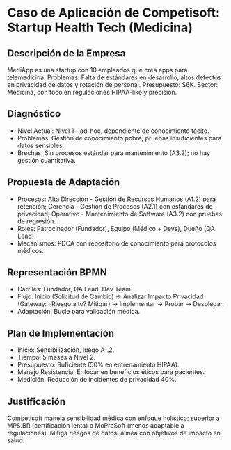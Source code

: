 # Caso de Aplicación de Competisoft: Startup Health Tech (Medicina)

## Descripción de la Empresa
MediApp es una startup con 10 empleados que crea apps para telemedicina. Problemas: Falta de estándares en desarrollo, altos defectos en privacidad de datos y rotación de personal. Presupuesto: $6K. Sector: Medicina, con foco en regulaciones HIPAA-like y precisión.

## Diagnóstico
- Nivel Actual: Nivel 1—ad-hoc, dependiente de conocimiento tácito.
- Problemas: Gestión de conocimiento pobre, pruebas insuficientes para datos sensibles.
- Brechas: Sin procesos estándar para mantenimiento (A3.2); no hay gestión cuantitativa.

## Propuesta de Adaptación
- Procesos: Alta Dirección - Gestión de Recursos Humanos (A1.2) para retención; Gerencia - Gestión de Procesos (A2.1) con estándares de privacidad; Operativo - Mantenimiento de Software (A3.2) con pruebas de regresión.
- Roles: Patrocinador (Fundador), Equipo (Médico + Devs), Dueño (QA Lead).
- Mecanismos: PDCA con repositorio de conocimiento para protocolos médicos.

## Representación BPMN
- Carriles: Fundador, QA Lead, Dev Team.
- Flujo: Inicio (Solicitud de Cambio) → Analizar Impacto Privacidad (Gateway: ¿Riesgo alto? Mitigar) → Implementar → Probar → Desplegar.
- Adaptación: Bucle para validación médica.

## Plan de Implementación
- Inicio: Sensibilización, luego A1.2.
- Tiempo: 5 meses a Nivel 2.
- Presupuesto: Suficiente (50% en entrenamiento HIPAA).
- Manejo Resistencia: Enfocar en beneficios éticos para pacientes.
- Medición: Reducción de incidentes de privacidad 40%.

## Justificación
Competisoft maneja sensibilidad médica con enfoque holístico; superior a MPS.BR (certificación lenta) o MoProSoft (menos adaptable a regulaciones). Mitiga riesgos de datos; alinea con objetivos de impacto en salud. 